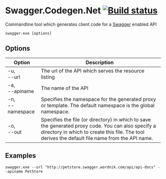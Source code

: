 # Swagger.Codegen.Net [![Build status](https://ci.appveyor.com/api/projects/status/qay2eigrfqkmc2qy/branch/master)](https://ci.appveyor.com/project/TimSchlechter/swagger-codegen-net/branch/master)

Commandline tool which generates client code for a [Swagger](https://helloreverb.com/developers/swagger) enabled API

```
swagger.exe [options]
```

## Options

| Option              | Description                                                                                                                                                                                            |
| ------------------- | ------------------------------------------------------------------------------------------------------------------------------------------------------------------------------------------------------ |
| -u,<br/>--url       | The url of the API which serves the resource listing                                                                                                                                                   |
| -a,<br/>--apiname   | The name of the API                                                                                                                                                                                    |
| -n,<br/>--namespace | Specifies the namespace for the generated proxy or template. The default namespace is the global namespace.                                                                                            |
| -o,<br/>--out       | Specifies the file (or directory) in which to save the generated proxy code. You can also specify a directory in which to create this file. The tool derives the default file name from the API name.  |

## Examples

```
swagger.exe --url "http://petstore.swagger.wordnik.com/api/api-docs" --apiname PetStore
```

